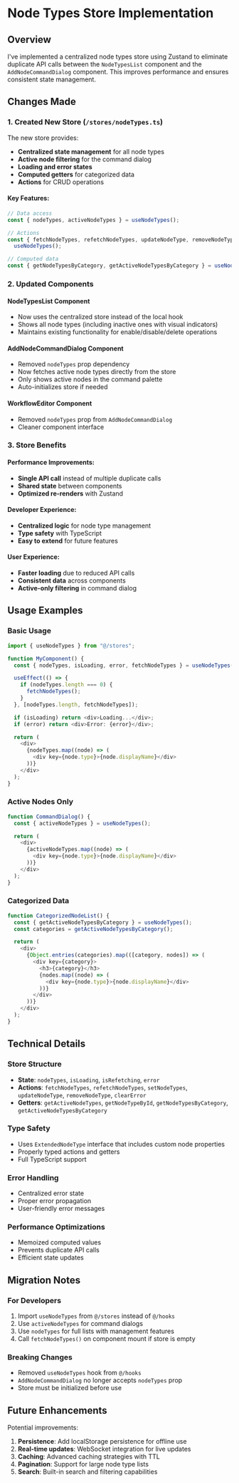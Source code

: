 # Node Types Store Implementation

## Overview

I've implemented a centralized node types store using Zustand to eliminate duplicate API calls between the `NodeTypesList` component and the `AddNodeCommandDialog` component. This improves performance and ensures consistent state management.

## Changes Made

### 1. Created New Store (`/stores/nodeTypes.ts`)

The new store provides:

- **Centralized state management** for all node types
- **Active node filtering** for the command dialog
- **Loading and error states**
- **Computed getters** for categorized data
- **Actions** for CRUD operations

#### Key Features:

```typescript
// Data access
const { nodeTypes, activeNodeTypes } = useNodeTypes();

// Actions
const { fetchNodeTypes, refetchNodeTypes, updateNodeType, removeNodeType } =
  useNodeTypes();

// Computed data
const { getNodeTypesByCategory, getActiveNodeTypesByCategory } = useNodeTypes();
```

### 2. Updated Components

#### NodeTypesList Component

- Now uses the centralized store instead of the local hook
- Shows all node types (including inactive ones with visual indicators)
- Maintains existing functionality for enable/disable/delete operations

#### AddNodeCommandDialog Component

- Removed `nodeTypes` prop dependency
- Now fetches active node types directly from the store
- Only shows active nodes in the command palette
- Auto-initializes store if needed

#### WorkflowEditor Component

- Removed `nodeTypes` prop from `AddNodeCommandDialog`
- Cleaner component interface

### 3. Store Benefits

#### Performance Improvements:

- **Single API call** instead of multiple duplicate calls
- **Shared state** between components
- **Optimized re-renders** with Zustand

#### Developer Experience:

- **Centralized logic** for node type management
- **Type safety** with TypeScript
- **Easy to extend** for future features

#### User Experience:

- **Faster loading** due to reduced API calls
- **Consistent data** across components
- **Active-only filtering** in command dialog

## Usage Examples

### Basic Usage

```typescript
import { useNodeTypes } from "@/stores";

function MyComponent() {
  const { nodeTypes, isLoading, error, fetchNodeTypes } = useNodeTypes();

  useEffect(() => {
    if (nodeTypes.length === 0) {
      fetchNodeTypes();
    }
  }, [nodeTypes.length, fetchNodeTypes]);

  if (isLoading) return <div>Loading...</div>;
  if (error) return <div>Error: {error}</div>;

  return (
    <div>
      {nodeTypes.map((node) => (
        <div key={node.type}>{node.displayName}</div>
      ))}
    </div>
  );
}
```

### Active Nodes Only

```typescript
function CommandDialog() {
  const { activeNodeTypes } = useNodeTypes();

  return (
    <div>
      {activeNodeTypes.map((node) => (
        <div key={node.type}>{node.displayName}</div>
      ))}
    </div>
  );
}
```

### Categorized Data

```typescript
function CategorizedNodeList() {
  const { getActiveNodeTypesByCategory } = useNodeTypes();
  const categories = getActiveNodeTypesByCategory();

  return (
    <div>
      {Object.entries(categories).map(([category, nodes]) => (
        <div key={category}>
          <h3>{category}</h3>
          {nodes.map((node) => (
            <div key={node.type}>{node.displayName}</div>
          ))}
        </div>
      ))}
    </div>
  );
}
```

## Technical Details

### Store Structure

- **State**: `nodeTypes`, `isLoading`, `isRefetching`, `error`
- **Actions**: `fetchNodeTypes`, `refetchNodeTypes`, `setNodeTypes`, `updateNodeType`, `removeNodeType`, `clearError`
- **Getters**: `getActiveNodeTypes`, `getNodeTypeById`, `getNodeTypesByCategory`, `getActiveNodeTypesByCategory`

### Type Safety

- Uses `ExtendedNodeType` interface that includes custom node properties
- Properly typed actions and getters
- Full TypeScript support

### Error Handling

- Centralized error state
- Proper error propagation
- User-friendly error messages

### Performance Optimizations

- Memoized computed values
- Prevents duplicate API calls
- Efficient state updates

## Migration Notes

### For Developers

1. Import `useNodeTypes` from `@/stores` instead of `@/hooks`
2. Use `activeNodeTypes` for command dialogs
3. Use `nodeTypes` for full lists with management features
4. Call `fetchNodeTypes()` on component mount if store is empty

### Breaking Changes

- Removed `useNodeTypes` hook from `@/hooks`
- `AddNodeCommandDialog` no longer accepts `nodeTypes` prop
- Store must be initialized before use

## Future Enhancements

Potential improvements:

1. **Persistence**: Add localStorage persistence for offline use
2. **Real-time updates**: WebSocket integration for live updates
3. **Caching**: Advanced caching strategies with TTL
4. **Pagination**: Support for large node type lists
5. **Search**: Built-in search and filtering capabilities

